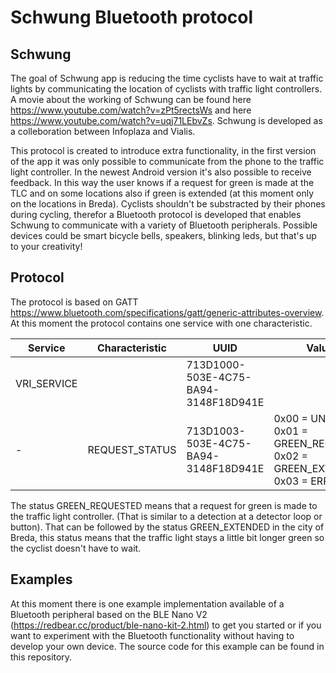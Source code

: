# Schwung Bluetooth protocol

## Schwung
The goal of Schwung app is reducing the time cyclists have to wait at traffic lights by communicating the location of cyclists with traffic light controllers. A movie about the working of Schwung can be found here https://www.youtube.com/watch?v=zPt5rectsWs and here https://www.youtube.com/watch?v=uqj71LEbvZs. Schwung is developed as a colleboration between Infoplaza and Vialis.

This protocol is created to introduce extra functionality, in the first version of the app it was only possible to communicate from the phone to the traffic light controller. In the newest Android version it's also possible to receive feedback. In this way the user knows if a request for green is made at the TLC and on some locations also if green is extended (at this moment only on the locations in Breda). Cyclists shouldn't be substracted by their phones during cycling, therefor a Bluetooth protocol is developed that enables Schwung to communicate with a variety of Bluetooth peripherals. Possible devices could be smart bicycle bells, speakers, blinking leds, but that's up to your creativity! 

## Protocol

The protocol is based on GATT https://www.bluetooth.com/specifications/gatt/generic-attributes-overview. At this moment the protocol contains one service with one characteristic. 



Service | Characteristic | UUID | Values
------------ | -------- | ------------- | --------------
VRI_SERVICE|  | 713D1000-503E-4C75-BA94-3148F18D941E | 
- | REQUEST_STATUS |  713D1003-503E-4C75-BA94-3148F18D941E | 0x00 = UNKNOWN <br> 0x01 = GREEN_REQUESTED <br> 0x02 = GREEN_EXTENDED <br> 0x03 = ERROR

The status GREEN_REQUESTED means that a request for green is made to the traffic light controller. (That is similar to a detection at a detector loop or button). That can be followed by the status GREEN_EXTENDED in the city of Breda, this status means that the traffic light stays a little bit longer green so the cyclist doesn't have to wait.


## Examples

At this moment there is one example implementation available of a Bluetooth peripheral based on the BLE Nano V2 (https://redbear.cc/product/ble-nano-kit-2.html) to get you started or if you want to experiment with the Bluetooth functionality without having to develop your own device. The source code for this example can be found in this repository.


